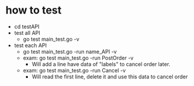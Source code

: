 # how to test

- cd testAPI
- test all API
  - go test main_test.go -v
- test each API
  - go test main_test.go -run name_API -v
  - exam: go test main_test.go -run PostOrder -v
    - Will add a line have data of "labels" to cancel order later.
  - exam: go test main_test.go -run Cancel -v
    - Will read the first line, delete it and use this data to cancel order
